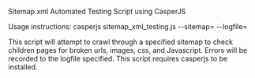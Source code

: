 Sitemap.xml Automated Testing Script using CasperJS

Usage instructions: casperjs sitemap_xml_testing.js --sitemap=<URL TO SITEMAP> --logfile=<LOG FILE NAME>

This script will attempt to crawl through a specified sitemap to check children pages for broken urls, 
images, css, and Javascript. Errors will be recorded to the logfile specified. This script requires 
casperjs to be installed.